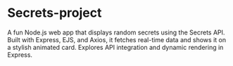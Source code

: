 # Secrets-project
A fun Node.js web app that displays random secrets using the Secrets API. Built with Express, EJS, and Axios, it fetches real-time data and shows it on a stylish animated card. Explores API integration and dynamic rendering in Express.
